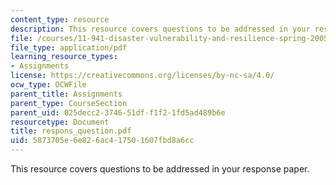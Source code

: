 ```yaml
---
content_type: resource
description: This resource covers questions to be addressed in your response paper.
file: /courses/11-941-disaster-vulnerability-and-resilience-spring-2005/5873705e6e826ac417501607fbd8a6cc_respons_question.pdf
file_type: application/pdf
learning_resource_types:
- Assignments
license: https://creativecommons.org/licenses/by-nc-sa/4.0/
ocw_type: OCWFile
parent_title: Assignments
parent_type: CourseSection
parent_uid: 025decc2-3746-51df-f1f2-1fd5ad489b6e
resourcetype: Document
title: respons_question.pdf
uid: 5873705e-6e82-6ac4-1750-1607fbd8a6cc
---
```

This resource covers questions to be addressed in your response paper.